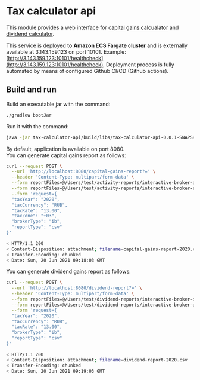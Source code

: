 # Tax calculator api

This module provides a web interface for [capital gains calcualator](../capital-gains-calculator) and [dividend calculator](../dividend-calculator).

This service is deployed to **Amazon ECS Fargate cluster** 
and is externally available at 3.143.159.123 on port 10101.
Example: [http://3.143.159.123:10101/healthcheck](http://3.143.159.123:10101/healthcheck).
Deployment process is fully automated by means of configured Github CI/CD (Github actions).

## Build and run
Build an executable jar with the command:
```bash
./gradlew bootJar
```

Run it with the command:

```bash
java -jar tax-calculator-api/build/libs/tax-calculator-api-0.0.1-SNAPSHOT.jar
```

By default, application is available on port 8080.  
You can generate capital gains report as follows:
```bash
curl --request POST \
  --url 'http://localhost:8080/capital-gains-report?=' \
  --header 'Content-Type: multipart/form-data' \
  --form reportFiles=@/Users/test/activity-reports/interactive-broker-activity-report-part-1.csv \
  --form reportFiles=@/Users/test/activity-reports/interactive-broker-activity-report-part-2.csv \
  --form 'request={
  "taxYear": "2020",
  "taxCurrency": "RUB",
  "taxRate": "13.00",
  "taxZone": "+03",
  "brokerType": "ib",
  "reportType": "csv"
}'

< HTTP/1.1 200 
< Content-Disposition: attachment; filename=capital-gains-report-2020.csv
< Transfer-Encoding: chunked
< Date: Sun, 20 Jun 2021 09:18:03 GMT
```

You can generate dividend gains report as follows:
```bash
curl --request POST \
  --url 'http://localhost:8080/dividend-report?=' \
  --header 'Content-Type: multipart/form-data' \
  --form reportFiles=@/Users/test/dividend-reports/interactive-broker-dividend-report-part-1.csv \
  --form reportFiles=@/Users/test/dividend-reports/interactive-broker-dividend-report-part-2.csv \
  --form 'request={
  "taxYear": "2020",
  "taxCurrency": "RUB",
  "taxRate": "13.00",
  "brokerType": "ib",
  "reportType": "csv"
}'

< HTTP/1.1 200 
< Content-Disposition: attachment; filename=dividend-report-2020.csv
< Transfer-Encoding: chunked
< Date: Sun, 20 Jun 2021 09:19:03 GMT
```

